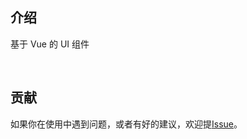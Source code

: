 ## 介绍

基于 Vue 的 UI 组件

<br/>

## 贡献

如果你在使用中遇到问题，或者有好的建议，欢迎提[Issue](https://github.com/minteliuwm/ndc-ui/issues)。
